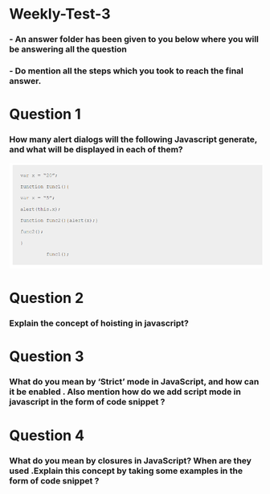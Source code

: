 # Weekly-Test-3

### - An answer folder has been given to you below where you will be answering all the question

### - Do mention all the steps which you took to reach the final answer.

# Question 1

### How many alert dialogs will the following Javascript generate, and what will be displayed in each of them?

![AltText](../Images/Js%20test-4.png)

# Question 2

### Explain the concept of hoisting in javascript?

# Question 3

### What do you mean by ‘Strict’ mode in JavaScript, and how can it be enabled . Also mention how do we add script mode in javascript in the form of code snippet ?

# Question 4

### What do you mean by closures in JavaScript? When are they used .Explain this concept by taking some examples in the form of code snippet ?
